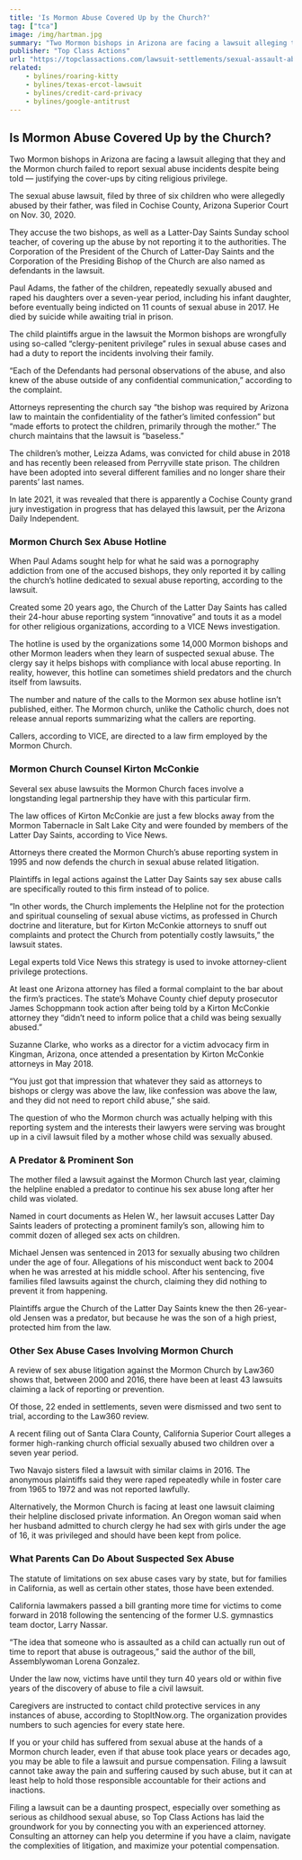 ```yaml
---
title: 'Is Mormon Abuse Covered Up by the Church?'
tag: ["tca"]
image: /img/hartman.jpg
summary: "Two Mormon bishops in Arizona are facing a lawsuit alleging that they and the Mormon church failed to report sexual abuse incidents despite being told — justifying the cover-ups by citing religious privilege."
publisher: "Top Class Actions"
url: "https://topclassactions.com/lawsuit-settlements/sexual-assault-abuse/is-mormon-abuse-covered-up-by-the-church/"
related: 
    - bylines/roaring-kitty
    - bylines/texas-ercot-lawsuit
    - bylines/credit-card-privacy
    - bylines/google-antitrust
---
```

## Is Mormon Abuse Covered Up by the Church?

Two Mormon bishops in Arizona are facing a lawsuit alleging that they and the Mormon church failed to report sexual abuse incidents despite being told — justifying the cover-ups by citing religious privilege.

The sexual abuse lawsuit, filed by three of six children who were allegedly abused by their father, was filed in Cochise County, Arizona Superior Court on Nov. 30, 2020.

They accuse the two bishops, as well as a Latter-Day Saints Sunday school teacher, of covering up the abuse by not reporting it to the authorities. The Corporation of the President of the Church of Latter-Day Saints and the Corporation of the Presiding Bishop of the Church are also named as defendants in the lawsuit.

Paul Adams, the father of the children, repeatedly sexually abused and raped his daughters over a seven-year period, including his infant daughter, before eventually being indicted on 11 counts of sexual abuse in 2017. He died by suicide while awaiting trial in prison.

The child plaintiffs argue in the lawsuit the Mormon bishops are wrongfully using so-called “clergy-penitent privilege” rules in sexual abuse cases and had a duty to report the incidents involving their family.

“Each of the Defendants had personal observations of the abuse, and also knew of the abuse outside of any confidential communication,” according to the complaint.

Attorneys representing the church say “the bishop was required by Arizona law to maintain the confidentiality of the father’s limited confession” but “made efforts to protect the children, primarily through the mother.” The church maintains that the lawsuit is “baseless.”

The children’s mother, Leizza Adams, was convicted for child abuse in 2018 and has recently been released from Perryville state prison. The children have been adopted into several different families and no longer share their parents’ last names.

In late 2021, it was revealed that there is apparently a Cochise County grand jury investigation in progress that has delayed this lawsuit, per the Arizona Daily Independent.

### Mormon Church Sex Abuse Hotline

When Paul Adams sought help for what he said was a pornography addiction from one of the accused bishops, they only reported it by calling the church’s hotline dedicated to sexual abuse reporting, according to the lawsuit.

Created some 20 years ago, the Church of the Latter Day Saints has called their 24-hour abuse reporting system “innovative” and touts it as a model for other religious organizations, according to a VICE News investigation.

The hotline is used by the organizations some 14,000 Mormon bishops and other Mormon leaders when they learn of suspected sexual abuse.  The clergy say it helps bishops with compliance with local abuse reporting. In reality, however, this hotline can sometimes shield predators and the church itself from lawsuits.

The number and nature of the calls to the Mormon sex abuse hotline isn’t published, either. The Mormon church, unlike the Catholic church, does not release annual reports summarizing what the callers are reporting.

Callers, according to VICE, are directed to a law firm employed by the Mormon Church.

### Mormon Church Counsel Kirton McConkie

Several sex abuse lawsuits the Mormon Church faces involve a longstanding legal partnership they have with this particular firm.

The law offices of Kirton McConkie are just a few blocks away from the Mormon Tabernacle in Salt Lake City and were founded by members of the Latter Day Saints, according to Vice News.

Attorneys there created the Mormon Church’s abuse reporting system in 1995 and now defends the church in sexual abuse related litigation.

Plaintiffs in legal actions against the Latter Day Saints say sex abuse calls are specifically routed to this firm instead of to police.

“In other words, the Church implements the Helpline not for the protection and spiritual counseling of sexual abuse victims, as professed in Church doctrine and literature, but for Kirton McConkie attorneys to snuff out complaints and protect the Church from potentially costly lawsuits,” the lawsuit states.

Legal experts told Vice News this strategy is used to invoke attorney-client privilege protections.

At least one Arizona attorney has filed a formal complaint to the bar about the firm’s practices. The state’s Mohave County chief deputy prosecutor James Schoppmann took action after being told by a Kirton McConkie attorney they “didn’t need to inform police that a child was being sexually abused.”

Suzanne Clarke, who works as a director for a victim advocacy firm in Kingman, Arizona, once attended a presentation by Kirton McConkie attorneys in May 2018.

“You just got that impression that whatever they said as attorneys to bishops or clergy was above the law, like confession was above the law, and they did not need to report child abuse,” she said.

The question of who the Mormon church was actually helping with this reporting system and the interests their lawyers were serving was brought up in a civil lawsuit filed by a mother whose child was sexually abused.

### A Predator & Prominent Son

The mother filed a lawsuit against the Mormon Church last year, claiming the helpline enabled a predator to continue his sex abuse long after her child was violated.

Named in court documents as Helen W., her lawsuit accuses Latter Day Saints leaders of protecting a prominent family’s son, allowing him to commit dozen of alleged sex acts on children.

Michael Jensen was sentenced in 2013 for sexually abusing two children under the age of four. Allegations of his misconduct went back to 2004 when he was arrested at his middle school. After his sentencing, five families filed lawsuits against the church, claiming they did nothing to prevent it from happening.

Plaintiffs argue the Church of the Latter Day Saints knew the then 26-year-old Jensen was a predator, but because he was the son of a high priest, protected him from the law.

### Other Sex Abuse Cases Involving Mormon Church

A review of sex abuse litigation against the Mormon Church by Law360 shows that, between 2000 and 2016, there have been at least 43 lawsuits claiming a lack of reporting or prevention.

Of those, 22 ended in settlements, seven were dismissed and two sent to trial, according to the Law360 review.

A recent filing out of Santa Clara County, California Superior Court alleges a former high-ranking church official sexually abused two children over a seven year period.

Two Navajo sisters filed a lawsuit with similar claims in 2016. The anonymous plaintiffs said they were raped repeatedly while in foster care from 1965 to 1972 and was not reported lawfully.

Alternatively, the Mormon Church is facing at least one lawsuit claiming their helpline disclosed private information. An Oregon woman said when her husband admitted to church clergy he had sex with girls under the age of 16, it was privileged and should have been kept from police.

### What Parents Can Do About Suspected Sex Abuse

The statute of limitations on sex abuse cases vary by state, but for families in California, as well as certain other states, those have been extended.

California lawmakers passed a bill granting more time for victims to come forward in 2018 following the sentencing of the former U.S. gymnastics team doctor, Larry Nassar.

“The idea that someone who is assaulted as a child can actually run out of time to report that abuse is outrageous,” said the author of the bill, Assemblywoman Lorena Gonzalez.

Under the law now, victims have until they turn 40 years old or within five years of the discovery of abuse to file a civil lawsuit.

Caregivers are instructed to contact child protective services in any instances of abuse, according to StopItNow.org. The organization provides numbers to such agencies for every state here.

If you or your child has suffered from sexual abuse at the hands of a Mormon church leader, even if that abuse took place years or decades ago, you may be able to file a lawsuit and pursue compensation. Filing a lawsuit cannot take away the pain and suffering caused by such abuse, but it can at least help to hold those responsible accountable for their actions and inactions.

Filing a lawsuit can be a daunting prospect, especially over something as serious as childhood sexual abuse, so Top Class Actions has laid the groundwork for you by connecting you with an experienced attorney. Consulting an attorney can help you determine if you have a claim, navigate the complexities of litigation, and maximize your potential compensation.
